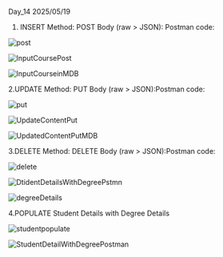 Day_14 
2025/05/19 

1. INSERT
Method: POST
Body (raw > JSON): Postman code:

![post](https://github.com/user-attachments/assets/bda91878-29f5-4c85-b965-5ad976845805)

![InputCoursePost](https://github.com/user-attachments/assets/1b48c890-fecc-4a8d-add0-13d8a5ce9f11)

![InputCourseinMDB](https://github.com/user-attachments/assets/5bafe140-361b-4cb4-8ee7-ee7408efa2ef)


2.UPDATE
Method: PUT
Body (raw > JSON):Postman
code:

![put](https://github.com/user-attachments/assets/4d489ed8-bc8d-49fa-a5db-f5c913b4330b)

![UpdateContentPut](https://github.com/user-attachments/assets/6a00ba0a-1d70-4930-9afb-ad6a0560c0bd)

![UpdatedContentPutMDB](https://github.com/user-attachments/assets/2f0aad3d-acbd-4db7-ace0-bcdd176302f6)

3.DELETE
Method: DELETE
Body (raw > JSON):Postman
code:

![delete](https://github.com/user-attachments/assets/f1aae15f-e6c4-4b34-903f-b34d660e4b3e)

![DtidentDetailsWithDegreePstmn](https://github.com/user-attachments/assets/77b54bab-b4d7-4c83-8018-8dd1c8e3fce5)

![degreeDetails](https://github.com/user-attachments/assets/1f23f0da-3a9d-448f-8ce3-fd40a8561f0b)

4.POPULATE
Student Details with Degree Details

![studentpopulate](https://github.com/user-attachments/assets/5e179aea-8ff0-4407-86af-9dd7e4d67e5c)

![StudentDetailWithDegreePostman ](https://github.com/user-attachments/assets/5a88f0a0-6dea-4916-bf75-594c44195772)




